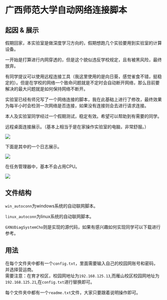 # 广西师范大学自动网络连接脚本

## 起因 & 展示

假期回家，本实验室是做深度学习方向的，假期想跑几个实验要用到实验室的计算设备。

一开始是打算进行内网穿透的，但是这个貌似违反学校规定，且有被黑风险，最终放弃。

有同学提议可以使用远程连接工具（我这里使用的是向日葵，感觉雀食不错，挺稳定的）。但是在学校的网络一个致命问题就是不定时会自动断开网络，那么目前要解决的最大问题就是如何保持网络不断开。

实验室已经有师兄写了一个网络连接的脚本，我在此基础上进行了修改，最终效果为每半小时会检测一次网络是否连接，如果没有连接则会去进行请求连接。

本人及实验室同学经过一个假期测试，稳定有效。希望可以帮助到有需要的同学。


远程桌面连接展示。（基本上相当于是在家操作实验室的电脑，非常舒服。）

![](https://img2022.cnblogs.com/blog/1517575/202201/1517575-20220123223401643-1706536963.png)

下面是其中的一个日志展示。

![](https://img2022.cnblogs.com/blog/1517575/202201/1517575-20220123220522347-1250021885.png)



在任务管理器中，基本不会占用CPU。

![](https://img2022.cnblogs.com/blog/1517575/202201/1517575-20220123220647482-303876663.png)










## 文件结构

`win_autoconn`为windows系统的自动联网脚本。

`linux_autoconn`为linux系统的自动联网脚本。

`GXNUDiagSystemCho`则是实现的源代码，如果有感兴趣如何实现同学可以下载进行参考。





## 用法

在每个文件夹中都有一个`config.txt`，里面需要输入自己的校园网账号和密码，并选择营运商。   
需要注意：在育才校区，校园网地址为`192.168.125.13`,而雁山校区校园网地址为`192.168.125.21`,在`config.txt`进行替换即可。

每个文件夹中都有一个`readme.txt`文件，大家只要跟着说明操作即可。











